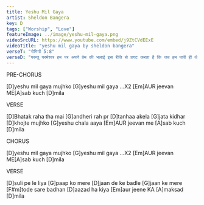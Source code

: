 ```yaml
---
title: Yeshu Mil Gaya
artist: Sheldon Bangera
key: D
tags: ["Worship", "Love"]
featureImage: ../image/yeshu-mil-gaya.png
videoSrcURL: https://www.youtube.com/embed/j9ZtCVdEExE
videoTitle: "yeshu mil gaya by sheldon bangera"
verseT: "रोमियों 5:8"
verseD: "परन्तु परमेश्‍वर हम पर अपने प्रेम की भलाई इस रीति से प्रगट करता है कि जब हम पापी ही थे तभी मसीह हमारे लिये मरा।"
---
```


PRE-CHORUS

[D]yeshu mil gaya mujhko 
[G]yeshu mil gaya ...X2
[Em]AUR jeevan  ME[A]sab kuch [D]mila


VERSE

[D]Bhatak raha tha mai
[G]andheri rah pr
[D]tanhaa akela [G]jata kidhar
[D]khojte mujhko [G]yeshu chala aaya
[Em]AUR jeevan me [A]sab kuch [D]mila


CHORUS

[D]yeshu mil gaya mujhko 
[G]yeshu mil gaya ...X2
[Em]AUR jeevan  ME[A]sab kuch [D]mila


VERSE

[D]suli pe le liya 
[G]paap ko mere
[D]jaan de ke badle 
[G]jaan ke mere
[F#m]tode sare badhan [D]aazad ha kiya
[Em]aur jeene KA [A]maksad [D]mila


